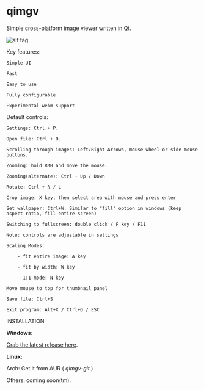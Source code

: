 qimgv
=====
Simple cross-platform image viewer written in Qt.

![alt tag](https://i.imgur.com/kvZFbys.png)

Key features:

	Simple UI

	Fast

	Easy to use

	Fully configurable

	Experimental webm support

Default controls:

	Settings: Ctrl + P.
	
	Open file: Ctrl + O.
  
	Scrolling through images: Left/Right Arrows, mouse wheel or side mouse buttons.
	
	Zooming: hold RMB and move the mouse.
	
	Zooming(alternate): Ctrl + Up / Down
	
	Rotate: Ctrl + R / L
    
	Crop image: X key, then select area with mouse and press enter
	
	Set wallpaper: Ctrl+W. Similar to "fill" option in windows (keep aspect ratio, fill entire screen)
    
	Switching to fullscreen: double click / F key / F11
	
	Note: controls are adjustable in settings
    
	Scaling Modes:
  
		- fit entire image: A key
    
		- fit by width: W key
		
		- 1:1 mode: N key
    
	Move mouse to top for thumbnail panel
    
	Save file: Ctrl+S
	
	Exit program: Alt+X / Ctrl+Q / ESC

INSTALLATION

**Windows:**

  [Grab the latest release here](https://github.com/easymodo/qimgv/releases).
        
**Linux:**

  Arch: Get it from AUR ( *qimgv-git* )
    
  Others: coming soon(tm).
